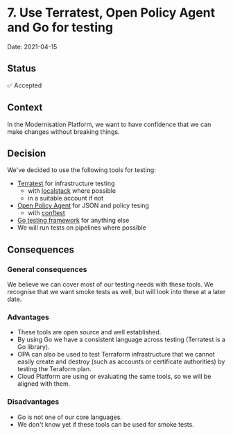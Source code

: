 # 7. Use Terratest, Open Policy Agent and Go for testing

Date: 2021-04-15

## Status

✅ Accepted

## Context

In the Modernisation Platform, we want to have confidence that we can make changes without breaking things.

## Decision

We've decided to use the following tools for testing:

* [Terratest](https://terratest.gruntwork.io/) for infrastructure testing
  * with [localstack](https://github.com/localstack/localstack) where possible
  * in a suitable account if not
* [Open Policy Agent](https://www.openpolicyagent.org/) for JSON and policy tesing
  * with [conftest](https://www.conftest.dev/)
* [Go testing framework](https://golang.org/pkg/testing/) for anything else
* We will run tests on pipelines where possible

## Consequences

### General consequences

We believe we can cover most of our testing needs with these tools. We recognise that we want smoke tests as well, but will look into these at a later date.

### Advantages

* These tools are open source and well established.
* By using Go we have a consistent language across testing (Terratest is a Go library).
* OPA can also be used to test Terraform infrastructure that we cannot easily create and destroy (such as accounts or certificate authorities) by testing the Teraform plan.
* Cloud Platform are using or evaluating the same tools, so we will be aligned with them.

### Disadvantages

* Go is not one of our core languages.
* We don't know yet if these tools can be used for smoke tests.
